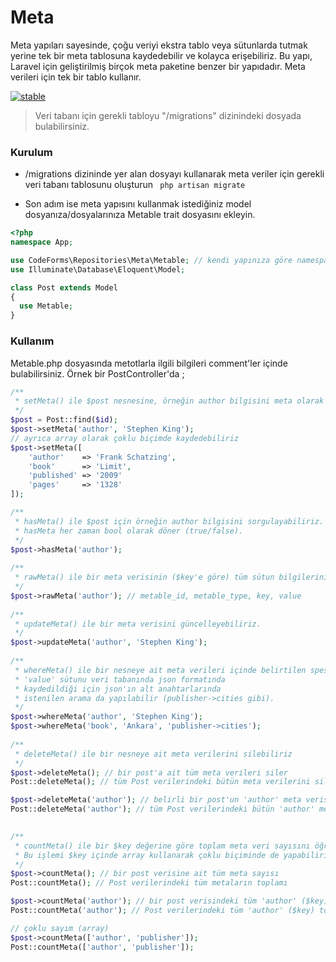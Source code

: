 # Meta
Meta yapıları sayesinde, çoğu veriyi ekstra tablo veya sütunlarda tutmak yerine tek bir meta tablosuna kaydedebilir ve kolayca erişebiliriz. Bu yapı, Laravel için geliştirilmiş birçok meta paketine benzer bir yapıdadır. Meta verileri için tek bir tablo kullanır.

[![stable](http://badges.github.io/stability-badges/dist/stable.svg)](http://github.com/badges/stability-badges)

> Veri tabanı için gerekli tabloyu "/migrations" dizinindeki dosyada bulabilirsiniz.

### Kurulum

* /migrations dizininde yer alan dosyayı kullanarak meta veriler için gerekli veri tabanı tablosunu oluşturun
``` php artisan migrate```

* Son adım ise meta yapısını kullanmak istediğiniz model dosyanıza/dosyalarınıza Metable trait dosyasını ekleyin.
```php
<?php
namespace App;

use CodeForms\Repositories\Meta\Metable; // kendi yapınıza göre namespace'i değiştirin
use Illuminate\Database\Eloquent\Model;

class Post extends Model
{
  use Metable;
}
```

### Kullanım
Metable.php dosyasında metotlarla ilgili bilgileri comment'ler içinde bulabilirsiniz. 
Örnek bir PostController'da ;
```php
/**
 * setMeta() ile $post nesnesine, örneğin author bilgisini meta olarak kaydediyoruz.
 */
$post = Post::find($id);
$post->setMeta('author', 'Stephen King');
// ayrıca array olarak çoklu biçimde kaydedebiliriz
$post->setMeta([
	'author'    => 'Frank Schatzing',
	'book'      => 'Limit',
	'published' => '2009'
	'pages'     => '1328'
]);

/**
 * hasMeta() ile $post için örneğin author bilgisini sorgulayabiliriz. 
 * hasMeta her zaman bool olarak döner (true/false).
 */
$post->hasMeta('author');
 
/**
 * rawMeta() ile bir meta verisinin ($key'e göre) tüm sütun bilgilerini alırız.
 */
$post->rawMeta('author'); // metable_id, metable_type, key, value
 
/**
 * updateMeta() ile bir meta verisini güncelleyebiliriz.
 */
$post->updateMeta('author', 'Stephen King');
 
/**
 * whereMeta() ile bir nesneye ait meta verileri içinde belirtilen spesifik bir $value'yu arayabiliriz.
 * 'value' sütunu veri tabanında json formatında 
 * kaydedildiği için json'ın alt anahtarlarında
 * istenilen arama da yapılabilir (publisher->cities gibi).
 */
$post->whereMeta('author', 'Stephen King');
$post->whereMeta('book', 'Ankara', 'publisher->cities');
 
/**
 * deleteMeta() ile bir nesneye ait meta verilerini silebiliriz
 */
$post->deleteMeta(); // bir post'a ait tüm meta verileri siler
Post::deleteMeta(); // tüm Post verilerindeki bütün meta verilerini siler

$post->deleteMeta('author'); // belirli bir post'un 'author' meta verisini siler
Post::deleteMeta('author'); // tüm Post verilerindeki bütün 'author' meta verilerini siler

 
/**
 * countMeta() ile bir $key değerine göre toplam meta veri sayısını öğreniriz.
 * Bu işlemi $key içinde array kullanarak çoklu biçiminde de yapabiliriz.
 */
$post->countMeta(); // bir post verisine ait tüm meta sayısı
Post::countMeta(); // Post verilerindeki tüm metaların toplamı

$post->countMeta('author'); // bir post verisindeki tüm 'author' ($key) toplamı
Post::countMeta('author'); // Post verilerindeki tüm 'author' ($key) toplamı

// çoklu sayım (array)
$post->countMeta(['author', 'publisher']); 
Post::countMeta(['author', 'publisher']);
```
